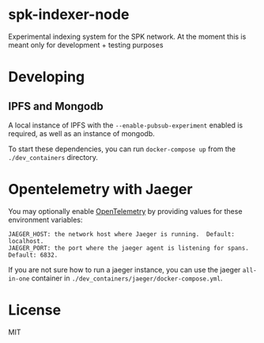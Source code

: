 # spk-indexer-node

Experimental indexing system for the SPK network. At the moment this is meant only for development + testing purposes

# Developing

## IPFS and Mongodb

A local instance of IPFS with the `--enable-pubsub-experiment` enabled is required, as well as an instance of mongodb.

To start these dependencies, you can run `docker-compose up` from the `./dev_containers` directory.

# Opentelemetry with Jaeger

You may optionally enable [OpenTelemetry](https://opentelemetry.io/) by providing values for these environment variables:

```
JAEGER_HOST: the network host where Jaeger is running.  Default: localhost.
JAEGER_PORT: the port where the jaeger agent is listening for spans.  Default: 6832.
```

If you are not sure how to run a jaeger instance, you can use the jaeger `all-in-one` container in `./dev_containers/jaeger/docker-compose.yml`.

# License

MIT
